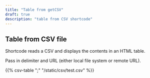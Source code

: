 ```yaml
---
title: "Table from getCSV"
draft: true
description: "table from CSV shortcode"
---
```


## Table from CSV file

Shortcode reads a CSV and displays the contents in an HTML table.

Pass in delimiter and URL (either local file system or remote URL).

{{% csv-table ";" "/static/csv/test.csv" %}}